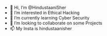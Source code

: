 - 👋 Hi, I’m @HindustaaniSher
- 👀 I’m interested in Ethical Hacking
- 🌱 I’m currently learning Cyber Security 
- 💞️ I’m looking to collaborate on some Projects
- 📫 My Insta is hindustaanisher

<!---
HindustaaniSher/HindustaaniSher is a ✨ special ✨ repository because its `README.md` (this file) appears on your GitHub profile.
You can click the Preview link to take a look at your changes.
--->
